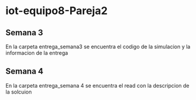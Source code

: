 # iot-equipo8-Pareja2

## Semana 3
En la carpeta entrega_semana3 se encuentra el codigo de la simulacion y la informacion de la entrega 

## Semana 4

En la carpeta entrega_semana 4 se encuentra el read con la descripcion de la solcuion